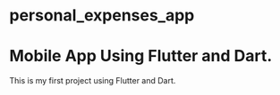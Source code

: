 # personal_expenses_app
# Mobile App Using Flutter and Dart.

This is my first project using Flutter and Dart.
